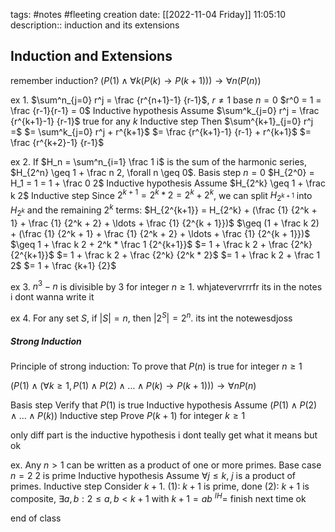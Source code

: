 tags: #notes #fleeting
creation date: [[2022-11-04 Friday]] 11:05:10
description:: induction and its extensions

## Induction and Extensions
remember induction?
$(P(1) \wedge \forall k ( P(k) \rightarrow P(k+1))) \rightarrow \forall n (P(n))$

ex 1.
$\sum^n_{j=0} r^j = \frac {r^{n+1}-1} {r-1}$, $r \neq 1$
base $n=0$
	$r^0 = 1 = \frac {r-1}{r-1} = 0$
Inductive hypothesis
	Assume $\sum^k_{j=0} r^j = \frac {r^{k+1}-1} {r-1}$ true for any $k$
Inductive step
	Then $\sum^{k+1}_{j=0} r^j =$
	$= \sum^k_{j=0} r^j + r^{k+1}$
	$= \frac {r^{k+1}-1} {r-1} + r^{k+1}$
	$= \frac {r^{k+2}-1} {r-1}$

ex 2.
If $H_n = \sum^n_{i=1} \frac 1 i$ is the sum of the harmonic series, $H_{2^n} \geq 1 + \frac n 2, \forall n \geq 0$.
Basis step $n = 0$
	$H_{2^0} = H_1 = 1 = 1 + \frac 0 2$
Inductive hypothesis
	Assume $H_{2^k} \geq 1 + \frac k 2$
Inductive step
	Since $2^{k+1} = 2^k * 2 = 2^k + 2^k$, we can split $H_{2^{k+1}}$ into $H_{2^k}$ and the remaining $2^k$ terms:
	$H_{2^{k+1}} = H_{2^k} + (\frac {1} {2^k + 1} + \frac {1} {2^k + 2} + \ldots + \frac {1} {2^{k + 1}})$
	$\geq (1 + \frac k 2) + (\frac {1} {2^k + 1} + \frac {1} {2^k + 2} + \ldots + \frac {1} {2^{k + 1}})$
	$\geq 1 + \frac k 2 + 2^k * \frac 1 {2^{k+1}}$
	$= 1 + \frac k 2 + \frac {2^k} {2^{k+1}}$
	$= 1 + \frac k 2 + \frac {2^k} {2^k * 2}$
	$= 1 + \frac k 2 + \frac 1 2$
	$= 1 + \frac {k+1} {2}$

ex 3.
$n^3 - n$ is divisible by 3 for integer $n \geq 1$.
whjatevervrrrfr its in the notes i dont wanna write it

ex 4.
For any set $S$, if $|S| = n$, then $|2^S| = 2^n$.
its int the notewesdjoss


##### Strong Induction
Principle of strong induction: To prove that $P(n)$ is true for integer $n\geq 1$

$(P(1) \wedge (\forall k \geq 1, P(1) \wedge P(2) \wedge \ldots \wedge P(k) \rightarrow P(k+1))) \rightarrow \forall n P(n)$

Basis step
	Verify that $P(1)$ is true
Inductive hypothesis
	Assume $(P(1) \wedge P(2) \wedge \dots \wedge P(k))$
Inductive step
	Prove $P(k+1)$ for integer $k \geq 1$

only diff part is the inductive hypothesis
i dont teally get what it means but ok

ex. 
Any $n > 1$ can be written as a product of one or more primes.
Base case
	$n = 2$
	2 is prime
Inductive hypothesis
	Assume $\forall j \leq k$, $j$ is a product of primes.
Inductive step
	Consider $k+1$.
	(1): $k+1$ is prime, done
	(2): $k+1$ is composite,
		$\exists a, b : 2 \leq a,b \lt k+1$ with $k+1 = ab$
		$^{IH}=$ finish next time ok

end of class
		